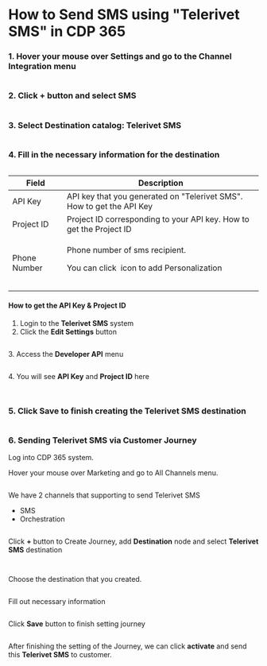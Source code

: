 # How to Send SMS using "Telerivet SMS" in CDP 365

### 1. Hover your mouse over Settings and go to the Channel Integration menu

<figure><img src="../../.gitbook/assets/image (3257).png" alt=""><figcaption></figcaption></figure>

### 2. Click + button and select SMS

<figure><img src="../../.gitbook/assets/image (3240).png" alt=""><figcaption></figcaption></figure>

### 3. Select Destination catalog: Telerivet SMS

<figure><img src="../../.gitbook/assets/image (3242).png" alt=""><figcaption></figcaption></figure>

### 4. Fill in the necessary information for the destination

<figure><img src="../../.gitbook/assets/image (3246).png" alt=""><figcaption></figcaption></figure>

| Field        | Description                                                                                                                                                                                                                          |
| ------------ | ------------------------------------------------------------------------------------------------------------------------------------------------------------------------------------------------------------------------------------ |
| API Key      | API key that you generated on "Telerivet SMS". How to get the API Key                                                                                                                                                                |
| Project ID   | Project ID corresponding to your API key. How to get the Project ID                                                                                                                                                                  |
| Phone Number | <p>Phone number of sms recipient. </p><p>You can click <img src="../../.gitbook/assets/image (769).png" alt=""> icon to add Personalization</p><p><img src="../../.gitbook/assets/image (3247).png" alt="" data-size="original"></p> |

#### How to get the API Key & Project ID

1. Login to the **Telerivet SMS** system
2. Click the **Edit Settings** button

<figure><img src="https://files.gitbook.com/v0/b/gitbook-x-prod.appspot.com/o/spaces%2FmECwNqMNUmu6OXHSYgDv%2Fuploads%2FdcUgRmXz81qFPorrQJPJ%2Fimage.png?alt=media&#x26;token=7b317ed5-573c-479f-8bd5-892fef3070f4" alt=""><figcaption></figcaption></figure>

&#x20; 3\.  Access the **Developer API** menu

<figure><img src="https://files.gitbook.com/v0/b/gitbook-x-prod.appspot.com/o/spaces%2FmECwNqMNUmu6OXHSYgDv%2Fuploads%2FAMLFUTChw0XGXZ4O3BZ0%2Fimage.png?alt=media&#x26;token=29bc80a4-9f63-4f7a-8cfe-fd21bd42dbdb" alt=""><figcaption></figcaption></figure>

&#x20; 4\.  You will see **API Key** and **Project ID** here

<figure><img src="https://files.gitbook.com/v0/b/gitbook-x-prod.appspot.com/o/spaces%2FmECwNqMNUmu6OXHSYgDv%2Fuploads%2FEaS7XheWBKYOon1VYhzN%2Fimage.png?alt=media&#x26;token=9cb403e8-d520-4917-8b96-bb77c988eb6d" alt=""><figcaption></figcaption></figure>

<figure><img src="https://files.gitbook.com/v0/b/gitbook-x-prod.appspot.com/o/spaces%2FmECwNqMNUmu6OXHSYgDv%2Fuploads%2FFyvTrgUYjecMsGEjjyBi%2Fimage.png?alt=media&#x26;token=871f0d55-bdbd-4e53-b1a5-5c7978d4fec1" alt=""><figcaption></figcaption></figure>

### 5. Click Save to finish creating the Telerivet SMS destination

<figure><img src="../../.gitbook/assets/image (3248).png" alt=""><figcaption></figcaption></figure>

### 6. Sending Telerivet SMS via Customer Journey

Log into CDP 365 system.

Hover your mouse over Marketing and go to All Channels menu.

<figure><img src="../../.gitbook/assets/image (3249).png" alt=""><figcaption></figcaption></figure>

We have 2 channels that supporting to send Telerivet SMS

* SMS
* Orchestration

<figure><img src="../../.gitbook/assets/image (3250).png" alt=""><figcaption></figcaption></figure>

Click **+** button to Create Journey, add **Destination** node and select **Telerivet SMS** destination

<figure><img src="../../.gitbook/assets/image (3251).png" alt=""><figcaption></figcaption></figure>

<figure><img src="../../.gitbook/assets/image (3274).png" alt=""><figcaption></figcaption></figure>

Choose the destination that you created.

<figure><img src="../../.gitbook/assets/image (3253).png" alt=""><figcaption></figcaption></figure>

Fill out necessary information

<figure><img src="../../.gitbook/assets/image (3342).png" alt=""><figcaption></figcaption></figure>

Click **Save** button to finish setting journey

<figure><img src="../../.gitbook/assets/image (3343).png" alt=""><figcaption></figcaption></figure>

After finishing the setting of the Journey, we can click **activate** and send this **Telerivet SMS** to customer.
